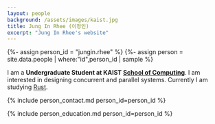 ```yaml
---
layout: people
background: /assets/images/kaist.jpg
title: Jung In Rhee (이정인)
excerpt: "Jung In Rhee's website"
---
```


{%- assign person_id = "jungin.rhee" %}
{%- assign person = site.data.people | where:"id",person_id | sample %}

I am a **Undergraduate Student at KAIST [School of Computing](https://cs.kaist.ac.kr)**. I am interested in designing concurrent and parallel systems. Currently I am studying [Rust](https://www.rust-lang.org).


{% include person_contact.md person_id=person_id %}


{% include person_education.md person_id=person_id %}
